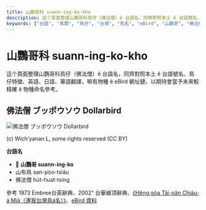 ```yaml
---
title: 山鸚哥科 suann-ing-ko-kho
description: 這个頁面整理山鸚哥科鳥仔（佛法僧）ê 台語名，同齊對照本土 ê 台語號名、鳥仔特徵、英語、日語、華語翻譯，嘛有物種 ê eBird 網址鏈，以期待會當予未來較精確 ê 物種命名參考。
keywords: ["台語", "鳥類", "鳥仔", "台灣", "鳥名", "eBird", "山鸚哥", "佛法僧"]
---
```


# 山鸚哥科 suann-ing-ko-kho

這个頁面整理山鸚哥科鳥仔（佛法僧）ê 台語名，同齊對照本土 ê 台語號名、鳥仔特徵、英語、日語、華語翻譯，嘛有物種 ê eBird 網址鏈，以期待會當予未來較精確 ê 物種命名參考。

## 佛法僧 ブッポウソウ Dollarbird

![佛法僧 ブッポウソウ Dollarbird](https://inaturalist-open-data.s3.amazonaws.com/photos/178011313/medium.jpg)

(c) Wich’yanan L, some rights reserved (CC BY)

**台語名**

- 🎯 **山鸚哥 suann-ing-ko**
- 山布鳥 san-pòo-tsiáu
- 佛法僧 hu̍t-huat-tsing

參考 1973 Embree台英辭典、2002⁺ 台華線頂辭典、[《Hêng góa Tâi-oân Chiáu-á Miâ（還我台灣鳥á名）》](https://siaulahjih.github.io/TaiOanChiauA/)、[eBird 資料](https://ebird.org/species/dollar1)
